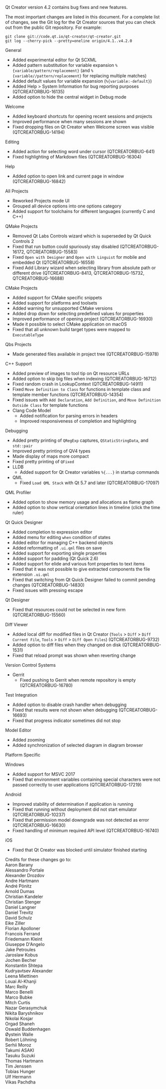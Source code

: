 Qt Creator version 4.2 contains bug fixes and new features.

The most important changes are listed in this document. For a complete
list of changes, see the Git log for the Qt Creator sources that
you can check out from the public Git repository. For example:

    git clone git://code.qt.io/qt-creator/qt-creator.git
    git log --cherry-pick --pretty=oneline origin/4.1..v4.2.0

General

* Added experimental editor for Qt SCXML
* Added pattern substitution for variable expansion
  `%{variable/pattern/replacement}` (and `%{variable//pattern/replacement}`
  for replacing multiple matches)
* Added default values for variable expansion (`%{variable:-default}`)
* Added Help > System Information for bug reporting purposes
  (QTCREATORBUG-16135)
* Added option to hide the central widget in Debug mode

Welcome

* Added keyboard shortcuts for opening recent sessions and projects
* Improved performance when many sessions are shown
* Fixed dropping files on Qt Creator when Welcome screen was visible
  (QTCREATORBUG-14194)

Editing

* Added action for selecting word under cursor (QTCREATORBUG-641)
* Fixed highlighting of Markdown files
  (QTCREATORBUG-16304)

Help

* Added option to open link and current page in window (QTCREATORBUG-16842)

All Projects

* Reworked Projects mode UI
* Grouped all device options into one options category
* Added support for toolchains for different languages (currently C and C++)

QMake Projects

* Removed Qt Labs Controls wizard which is superseded by Qt Quick Controls 2
* Fixed that run button could spuriously stay disabled
  (QTCREATORBUG-16172, QTCREATORBUG-15583)
* Fixed `Open with Designer` and `Open with Linguist` for mobile and embedded Qt
  (QTCREATORBUG-16558)
* Fixed Add Library wizard when selecting library from absolute path or
  different drive (QTCREATORBUG-8413, QTCREATORBUG-15732, QTCREATORBUG-16688)

CMake Projects

* Added support for CMake specific snippets
* Added support for platforms and toolsets
* Added warning for unsupported CMake versions
* Added drop down for selecting predefined values for properties
* Improved performance of opening project (QTCREATORBUG-16930)
* Made it possible to select CMake application on macOS
* Fixed that all unknown build target types were mapped to `ExecutableType`

Qbs Projects

* Made generated files available in project tree (QTCREATORBUG-15978)

C++ Support

* Added preview of images to tool tip on Qt resource URLs
* Added option to skip big files when indexing (QTCREATORBUG-16712)
* Fixed random crash in LookupContext (QTCREATORBUG-14911)
* Fixed `Move Definition to Class` for functions in template class and
  template member functions (QTCREATORBUG-14354)
* Fixed issues with `Add Declaration`, `Add Definition`, and
  `Move Definition Outside Class` for template functions
* Clang Code Model
    * Added notification for parsing errors in headers
    * Improved responsiveness of completion and highlighting

Debugging

* Added pretty printing of `QRegExp` captures, `QStaticStringData`, and
  `std::pair`
* Improved pretty printing of QV4 types
* Made display of maps more compact
* Fixed pretty printing of `QFixed`
* LLDB
    * Added support for Qt Creator variables `%{...}` in startup commands
* QML
    * Fixed `Load QML Stack` with Qt 5.7 and later (QTCREATORBUG-17097)

QML Profiler

* Added option to show memory usage and allocations as flame graph
* Added option to show vertical orientation lines in timeline
  (click the time ruler)

Qt Quick Designer

* Added completion to expression editor
* Added menu for editing `when` condition of states
* Added editor for managing C++ backend objects
* Added reformatting of `.ui.qml` files on save
* Added support for exporting single properties
* Added support for padding (Qt Quick 2.6)
* Added support for elide and various font properties to text items
* Fixed that it was not possible to give extracted components
  the file extension `.ui.qml`
* Fixed that switching from Qt Quick Designer failed to commit pending changes
  (QTCREATORBUG-14830)
* Fixed issues with pressing escape

Qt Designer

* Fixed that resources could not be selected in new form
  (QTCREATORBUG-15560)

Diff Viewer

* Added local diff for modified files in Qt Creator (`Tools` > `Diff` >
  `Diff Current File`, `Tools` > `Diff` > `Diff Open Files`)
  (QTCREATORBUG-9732)
* Added option to diff files when they changed on disk
  (QTCREATORBUG-1531)
* Fixed that reload prompt was shown when reverting change

Version Control Systems

* Gerrit
    * Fixed pushing to Gerrit when remote repository is empty
      (QTCREATORBUG-16780)

Test Integration

* Added option to disable crash handler when debugging
* Fixed that results were not shown when debugging (QTCREATORBUG-16693)
* Fixed that progress indicator sometimes did not stop

Model Editor

* Added zooming
* Added synchronization of selected diagram in diagram browser

Platform Specific

Windows

* Added support for MSVC 2017
* Fixed that environment variables containing special characters were not
  passed correctly to user applications (QTCREATORBUG-17219)

Android

* Improved stability of determination if application is running
* Fixed that running without deployment did not start emulator
  (QTCREATORBUG-10237)
* Fixed that permission model downgrade was not detected as error
  (QTCREATORBUG-16630)
* Fixed handling of minimum required API level (QTCREATORBUG-16740)

iOS

* Fixed that Qt Creator was blocked until simulator finished starting

Credits for these changes go to:  
Aaron Barany  
Alessandro Portale  
Alexander Drozdov  
Andre Hartmann  
André Pönitz  
Arnold Dumas  
Christian Kandeler  
Christian Stenger  
Daniel Langner  
Daniel Trevitz  
David Schulz  
Eike Ziller  
Florian Apolloner  
Francois Ferrand  
Friedemann Kleint  
Giuseppe D'Angelo  
Jake Petroules  
Jaroslaw Kobus  
Jochen Becher  
Konstantin Shtepa  
Kudryavtsev Alexander  
Leena Miettinen  
Louai Al-Khanji  
Marc Reilly  
Marco Benelli  
Marco Bubke  
Mitch Curtis  
Nazar Gerasymchuk  
Nikita Baryshnikov  
Nikolai Kosjar  
Orgad Shaneh  
Oswald Buddenhagen  
Øystein Walle  
Robert Löhning  
Serhii Moroz  
Takumi ASAKI  
Tasuku Suzuki  
Thomas Hartmann  
Tim Jenssen  
Tobias Hunger  
Ulf Hermann  
Vikas Pachdha  
